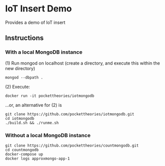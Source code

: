 # IoT Insert Demo

Provides a demo of IoT insert

## Instructions

### With a local MongoDB instance

(1) Run mongod on localhost (create a directory, and execute this within the new directory)
```
mongod --dbpath .
```

(2) Execute: 
```
docker run -it pockettheories/iotmongodb
```
...or, an alternative for (2) is 
```
git clone https://github.com/pockettheories/iotmongodb.git
cd iotmongodb
./build.sh && ./runme.sh
```

### Without a local MongoDB instance

```
git clone https://github.com/pockettheories/countmongodb.git
cd countmongodb
docker-compose up
docker logs approxmongo-app-1
```
